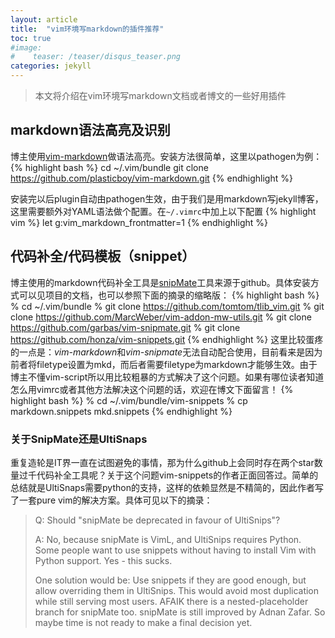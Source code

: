 ```yaml
---
layout: article
title:  "vim环境写markdown的插件推荐"
toc: true
#image:
#    teaser: /teaser/disqus_teaser.png
categories: jekyll
---
```



> 本文将介绍在vim环境写markdown文档或者博文的一些好用插件

## markdown语法高亮及识别

博主使用[vim-markdown](https://github.com/plasticboy/vim-markdown)做语法高亮。安装方法很简单，这里以pathogen为例：
{% highlight bash %}
cd ~/.vim/bundle
git clone https://github.com/plasticboy/vim-markdown.git
{% endhighlight %}

安装完以后plugin自动由pathogen生效，由于我们是用markdown写jekyll博客，这里需要额外对YAML语法做个配置。在`~/.vimrc`中加上以下配置
{% highlight vim %}
let g:vim_markdown_frontmatter=1
{% endhighlight %}



## 代码补全/代码模板（snippet）

博主使用的markdown代码补全工具是[snipMate](https://github.com/garbas/vim-snipmate)工具来源于github。具体安装方式可以见项目的文档，也可以参照下面的摘录的缩略版：
{% highlight bash %}
% cd ~/.vim/bundle
% git clone https://github.com/tomtom/tlib_vim.git
% git clone https://github.com/MarcWeber/vim-addon-mw-utils.git
% git clone https://github.com/garbas/vim-snipmate.git
% git clone https://github.com/honza/vim-snippets.git
{% endhighlight %}
这里比较蛋疼的一点是：*vim-markdown*和*vim-snipmate*无法自动配合使用，目前看来是因为前者将filetype设置为mkd，而后者需要filetype为markdown才能够生效。由于博主不懂vim-script所以用比较粗暴的方式解决了这个问题。如果有哪位读者知道怎么用vimrc或者其他方法解决这个问题的话，欢迎在博文下面留言！
{% highlight bash %}
% cd ~/.vim/bundle/vim-snippets
% cp markdown.snippets mkd.snippets
{% endhighlight %}


### 关于SnipMate还是UltiSnaps

重复造轮是IT界一直在试图避免的事情，那为什么github上会同时存在两个star数量过千代码补全工具呢？关于这个问题vim-snippets的作者正面回答过。简单的总结就是UltiSnaps需要python的支持，这样的依赖显然是不精简的，因此作者写了一套pure vim的解决方案。具体可见以下的摘录：

> Q: Should "snipMate be deprecated in favour of UltiSnips"?
>
> A: No, because snipMate is VimL, and UltiSnips requires Python. Some people want to use snippets without having to install Vim with Python support. Yes - this sucks.
>
> One solution would be: Use snippets if they are good enough, but allow overriding them in UltiSnips. This would avoid most duplication while still serving most users. AFAIK there is a nested-placeholder branch for snipMate too. snipMate is still improved by Adnan Zafar. So maybe time is not ready to make a final decision yet.





